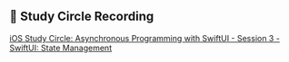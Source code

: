 ## 🌟 Study Circle Recording

[iOS Study Circle: Asynchronous Programming with SwiftUI - Session 3 - SwiftUI: State Management](https://www.youtube.com/watch?v=B76Q_l1Do4Q)